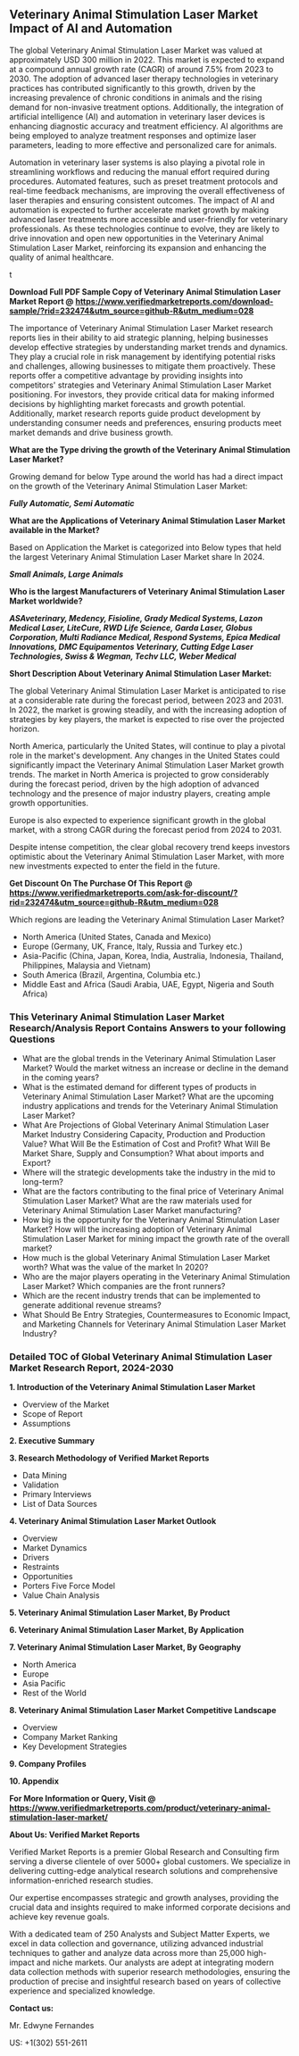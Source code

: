 <h2>Veterinary Animal Stimulation Laser Market Impact of AI and Automation</h2><p>The global Veterinary Animal Stimulation Laser Market was valued at approximately USD 300 million in 2022. This market is expected to expand at a compound annual growth rate (CAGR) of around 7.5% from 2023 to 2030. The adoption of advanced laser therapy technologies in veterinary practices has contributed significantly to this growth, driven by the increasing prevalence of chronic conditions in animals and the rising demand for non-invasive treatment options. Additionally, the integration of artificial intelligence (AI) and automation in veterinary laser devices is enhancing diagnostic accuracy and treatment efficiency. AI algorithms are being employed to analyze treatment responses and optimize laser parameters, leading to more effective and personalized care for animals.</p><p>Automation in veterinary laser systems is also playing a pivotal role in streamlining workflows and reducing the manual effort required during procedures. Automated features, such as preset treatment protocols and real-time feedback mechanisms, are improving the overall effectiveness of laser therapies and ensuring consistent outcomes. The impact of AI and automation is expected to further accelerate market growth by making advanced laser treatments more accessible and user-friendly for veterinary professionals. As these technologies continue to evolve, they are likely to drive innovation and open new opportunities in the Veterinary Animal Stimulation Laser Market, reinforcing its expansion and enhancing the quality of animal healthcare.</p>t</p><p id="" class=""><strong>Download Full PDF Sample Copy of Veterinary Animal Stimulation Laser Market Report @ <a href="https://www.verifiedmarketreports.com/download-sample/?rid=232474&utm_source=github-R&utm_medium=028" target="_blank">https://www.verifiedmarketreports.com/download-sample/?rid=232474&utm_source=github-R&utm_medium=028</a></strong></p><p>The importance of&nbsp;Veterinary Animal Stimulation Laser Market research reports lies in their ability to aid strategic planning, helping businesses develop effective strategies by understanding market trends and dynamics. They play a crucial role in risk management by identifying potential risks and challenges, allowing businesses to mitigate them proactively. These reports offer a competitive advantage by providing insights into competitors' strategies and Veterinary Animal Stimulation Laser Market positioning. For investors, they provide critical data for making informed decisions by highlighting market forecasts and growth potential. Additionally, market research reports guide product development by understanding consumer needs and preferences, ensuring products meet market demands and drive business growth.</p><p><strong>What are the&nbsp;Type driving the growth of the Veterinary Animal Stimulation Laser Market?</strong></p><p id="" class="">Growing demand for below Type around the world has had a direct impact on the growth of the Veterinary Animal Stimulation Laser Market:</p><em><strong>Fully Automatic, Semi Automatic</strong></em></p><strong>What are the&nbsp;Applications&nbsp;of Veterinary Animal Stimulation Laser Market available in the Market?</strong></p><p id="" class="">Based on Application the Market is categorized into Below types that held the largest Veterinary Animal Stimulation Laser Market share In 2024.</p><em><strong>Small Animals, Large Animals</strong></em></p><strong>Who is the largest Manufacturers of Veterinary Animal Stimulation Laser Market worldwide?</strong></p><p><em><strong>ASAveterinary, Medency, Fisioline, Grady Medical Systems, Lazon Medical Laser, LiteCure, RWD Life Science, Garda Laser, Globus Corporation, Multi Radiance Medical, Respond Systems, Epica Medical Innovations, DMC Equipamentos Veterinary, Cutting Edge Laser Technologies, Swiss & Wegman, Techv LLC, Weber Medical</strong></em></p><p id="" class=""><strong>Short Description About Veterinary Animal Stimulation Laser Market:</strong></p><p>The global Veterinary Animal Stimulation Laser Market is anticipated to rise at a considerable rate during the forecast period, between 2023 and 2031. In 2022, the market is growing steadily, and with the increasing adoption of strategies by key players, the market is expected to rise over the projected horizon.</p><p>North America, particularly the United States, will continue to play a pivotal role in the market's development. Any changes in the United States could significantly impact the Veterinary Animal Stimulation Laser Market growth trends. The market in North America is projected to grow considerably during the forecast period, driven by the high adoption of advanced technology and the presence of major industry players, creating ample growth opportunities.</p><p>Europe is also expected to experience significant growth in the global market, with a strong CAGR during the forecast period from 2024 to 2031.</p><p>Despite intense competition, the clear global recovery trend keeps investors optimistic about the Veterinary Animal Stimulation Laser Market, with more new investments expected to enter the field in the future.</p><p id="" class=""><strong>Get Discount On The Purchase Of This Report @ <a href="https://www.verifiedmarketreports.com/ask-for-discount/?rid=232474&utm_source=github-R&utm_medium=028" target="_blank">https://www.verifiedmarketreports.com/ask-for-discount/?rid=232474&utm_source=github-R&utm_medium=028</a></strong></p>Which regions are leading the Veterinary Animal Stimulation Laser Market?</p><ul><li>North America (United States, Canada and Mexico)</li><li>Europe (Germany, UK, France, Italy, Russia and Turkey etc.)</li><li>Asia-Pacific (China, Japan, Korea, India, Australia, Indonesia, Thailand, Philippines, Malaysia and Vietnam)</li><li>South America (Brazil, Argentina, Columbia etc.)</li><li>Middle East and Africa (Saudi Arabia, UAE, Egypt, Nigeria and South Africa)</li></ul><h3 id="" class="">This Veterinary Animal Stimulation Laser Market Research/Analysis Report Contains Answers to your following Questions</h3><ul><li>What are the global trends in the Veterinary Animal Stimulation Laser Market? Would the market witness an increase or decline in the demand in the coming years?</li><li>What is the estimated demand for different types of products in Veterinary Animal Stimulation Laser Market? What are the upcoming industry applications and trends for the Veterinary Animal Stimulation Laser Market?</li><li>What Are Projections of Global Veterinary Animal Stimulation Laser Market Industry Considering Capacity, Production and Production Value? What Will Be the Estimation of Cost and Profit? What Will Be Market Share, Supply and Consumption? What about imports and Export?</li><li>Where will the strategic developments take the industry in the mid to long-term?</li><li>What are the factors contributing to the final price of Veterinary Animal Stimulation Laser Market? What are the raw materials used for Veterinary Animal Stimulation Laser Market manufacturing?</li><li>How big is the opportunity for the Veterinary Animal Stimulation Laser Market? How will the increasing adoption of Veterinary Animal Stimulation Laser Market for mining impact the growth rate of the overall market?</li><li>How much is the global Veterinary Animal Stimulation Laser Market worth? What was the value of the market In 2020?</li><li>Who are the major players operating in the Veterinary Animal Stimulation Laser Market? Which companies are the front runners?</li><li>Which are the recent industry trends that can be implemented to generate additional revenue streams?</li><li>What Should Be Entry Strategies, Countermeasures to Economic Impact, and Marketing Channels for Veterinary Animal Stimulation Laser Market Industry?</li></ul><h3 id="" class="">Detailed TOC of Global Veterinary Animal Stimulation Laser Market Research Report, 2024-2030</h3><p id="" class=""><strong>1. Introduction of the Veterinary Animal Stimulation Laser Market</strong></p><ul><li>Overview of the Market</li><li>Scope of Report</li><li>Assumptions</li></ul><p id="" class=""><strong>2. Executive Summary</strong></p><p id="" class=""><strong>3. Research Methodology of Verified Market Reports</strong></p><ul><li>Data Mining</li><li>Validation</li><li>Primary Interviews</li><li>List of Data Sources</li></ul><p id="" class=""><strong>4. Veterinary Animal Stimulation Laser Market Outlook</strong></p><ul><li>Overview</li><li>Market Dynamics</li><li>Drivers</li><li>Restraints</li><li>Opportunities</li><li>Porters Five Force Model</li><li>Value Chain Analysis</li></ul><p id="" class=""><strong>5. Veterinary Animal Stimulation Laser Market, By Product</strong></p><p id="" class=""><strong>6. Veterinary Animal Stimulation Laser Market, By Application</strong></p><p id="" class=""><strong>7. Veterinary Animal Stimulation Laser Market, By Geography</strong></p><ul><li>North America</li><li>Europe</li><li>Asia Pacific</li><li>Rest of the World</li></ul><p id="" class=""><strong>8. Veterinary Animal Stimulation Laser Market Competitive Landscape</strong></p><ul><li>Overview</li><li>Company Market Ranking</li><li>Key Development Strategies</li></ul><p id="" class=""><strong>9. Company Profiles</strong></p><p id="" class=""><strong>10. Appendix</strong></p><p id="" class=""><strong>For More Information or Query, Visit @ <a href="https://www.verifiedmarketreports.com/product/veterinary-animal-stimulation-laser-market/" target="_blank">https://www.verifiedmarketreports.com/product/veterinary-animal-stimulation-laser-market/</a></strong></p><p id="" class=""><strong>About Us: Verified Market Reports</strong></p><p id="" class="">Verified Market Reports is a premier Global Research and Consulting firm serving a diverse clientele of over 5000+ global customers. We specialize in delivering cutting-edge analytical research solutions and comprehensive information-enriched research studies.</p><p id="" class="">Our expertise encompasses strategic and growth analyses, providing the crucial data and insights required to make informed corporate decisions and achieve key revenue goals.</p><p id="" class="">With a dedicated team of 250 Analysts and Subject Matter Experts, we excel in data collection and governance, utilizing advanced industrial techniques to gather and analyze data across more than 25,000 high-impact and niche markets. Our analysts are adept at integrating modern data collection methods with superior research methodologies, ensuring the production of precise and insightful research based on years of collective experience and specialized knowledge.</p><p id="" class=""><strong>Contact us:</strong></p><p id="" class="">Mr. Edwyne Fernandes</p><p id="" class="">US: +1(302) 551-2611</p>